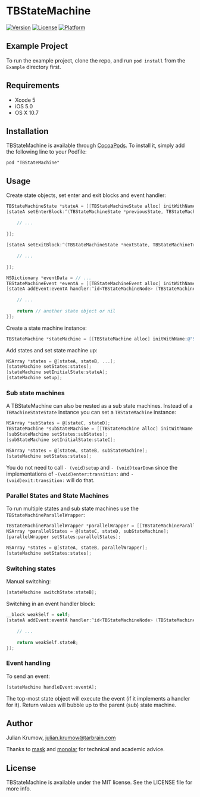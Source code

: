 # TBStateMachine

[![Version](https://img.shields.io/cocoapods/v/TBStateMachine.svg?style=flat)](http://cocoadocs.org/docsets/TBStateMachine)
[![License](https://img.shields.io/cocoapods/l/TBStateMachine.svg?style=flat)](http://cocoadocs.org/docsets/TBStateMachine)
[![Platform](https://img.shields.io/cocoapods/p/TBStateMachine.svg?style=flat)](http://cocoadocs.org/docsets/TBStateMachine)

## Example Project

To run the example project, clone the repo, and run `pod install` from the `Example` directory first.

## Requirements

* Xcode 5
* iOS 5.0
* OS X 10.7

## Installation

TBStateMachine is available through [CocoaPods](http://cocoapods.org). To install
it, simply add the following line to your Podfile:

    pod "TBStateMachine"

## Usage

Create state objects, set enter and exit blocks and event handler:

```objective-c
TBStateMachineState *stateA = [[TBStateMachineState alloc] initWithName:@"StateA"];
[stateA setEnterBlock:^(TBStateMachineState *previousState, TBStateMachineTransition *transition) {
        
    // ...
       
}];
    
[stateA setExitBlock:^(TBStateMachineState *nextState, TBStateMachineTransition *transition) {
        
    // ...
       
}];

NSDictionary *eventData = // ...
TBStateMachineEvent *eventA = [[TBStateMachineEvent alloc] initWithName:@"EventA" data:eventData];
[stateA addEvent:eventA handler:^id<TBStateMachineNode> (TBStateMachineEvent *event) {
    
    // ...
        
    return // another state object or nil
}];
```


Create a state machine instance:

```objective-c
TBStateMachine *stateMachine = [[TBStateMachine alloc] initWithName:@"StateMachine"];
```

Add states and set state machine up:

```objective-c
NSArray *states = @[stateA, stateB, ...];
[stateMachine setStates:states];
[stateMachine setInitialState:stateA];
[stateMachine setup];
```

### Sub state machines

A TBStateMachine can also be nested as a sub state machines. Instead of a `TBMachineStateState` instance you can set a `TBStateMachine` instance:

```objective-c
NSArray *subStates = @[stateC, stateD];
TBStateMachine *subStateMachine = [[TBStateMachine alloc] initWithName:@"SubStateMachine"];
[subStateMachine setStates:subStates];
[subStateMachine setInitialState:stateC];

NSArray *states = @[stateA, stateB, subStateMachine];
[stateMachine setStates:states];
```

You do not need to call `- (void)setup` and `- (void)tearDown` since the implementations of `-(void)enter:transition:` and `- (void)exit:transition:` will do that.

### Parallel States and State Machines

To run multiple states and sub state machines use the `TBStateMachineParallelWrapper`:

```objective-c
TBStateMachineParallelWrapper *parallelWrapper = [[TBStateMachineParallelWrapper alloc] initWithName:@"ParallelWrapper"];
NSArray *parallelStates = @[stateC, stateD, subStateMachine];
[parallelWrapper setStates:parallelStates];
    
NSArray *states = @[stateA, stateB, parallelWrapper];
[stateMachine setStates:states];
```

### Switching states

Manual switching:

```objective-c
[stateMachine switchState:stateB];
```

Switching in an event handler block:

```objective-c
__block weakSelf = self;
[stateA addEvent:eventA handler:^id<TBStateMachineNode> (TBStateMachineEvent *event) {
    
    // ...
      
    return weakSelf.stateB;
}];
```

### Event handling

To send an event:

```objective-c
[stateMachine handleEvent:eventA];
```

The top-most state object will execute the event (if it implements a handler for it).
Return values will bubble up to the parent (sub) state machine.


## Author

Julian Krumow, julian.krumow@tarbrain.com

Thanks to [mask](https://github.com/mask) and [monolar](https://github.com/monolar) for technical and academic advice.

## License

TBStateMachine is available under the MIT license. See the LICENSE file for more info.

